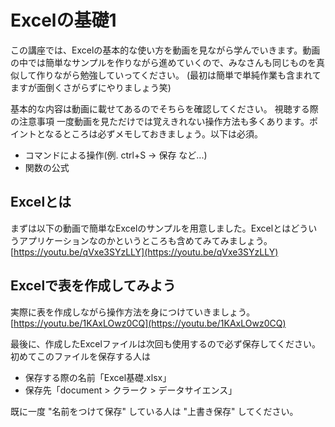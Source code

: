 # Excelの基礎1

この講座では、Excelの基本的な使い方を動画を見ながら学んでいきます。動画の中では簡単なサンプルを作りながら進めていくので、みなさんも同じものを真似して作りながら勉強していってください。
(最初は簡単で単純作業も含まれてますが面倒くさがらずにやりましょう笑)

基本的な内容は動画に載せてあるのでそちらを確認してください。
視聴する際の注意事項
一度動画を見ただけでは覚えきれない操作方法も多くあります。ポイントとなるところは必ずメモしておきましょう。以下は必須。
- コマンドによる操作(例. ctrl+S → 保存 など...)
- 関数の公式

## Excelとは
まずは以下の動画で簡単なExcelのサンプルを用意しました。Excelとはどういうアプリケーションなのかというところも含めてみてみましょう。
[https://youtu.be/qVxe3SYzLLY](https://youtu.be/qVxe3SYzLLY)

## Excelで表を作成してみよう
実際に表を作成しながら操作方法を身につけていきましょう。
[https://youtu.be/1KAxLOwz0CQ](https://youtu.be/1KAxLOwz0CQ)

最後に、作成したExcelファイルは次回も使用するので必ず保存してください。
初めてこのファイルを保存する人は
- 保存する際の名前「Excel基礎.xlsx」
- 保存先「document > クラーク > データサイエンス」

既に一度 "名前をつけて保存" している人は "上書き保存" してください。

